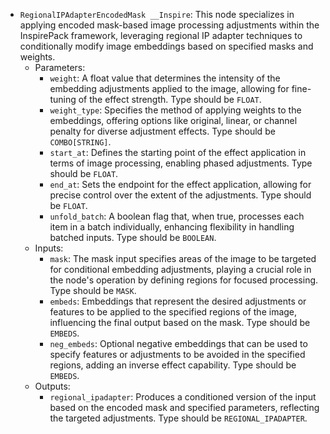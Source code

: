 - `RegionalIPAdapterEncodedMask __Inspire`: This node specializes in applying encoded mask-based image processing adjustments within the InspirePack framework, leveraging regional IP adapter techniques to conditionally modify image embeddings based on specified masks and weights.
    - Parameters:
        - `weight`: A float value that determines the intensity of the embedding adjustments applied to the image, allowing for fine-tuning of the effect strength. Type should be `FLOAT`.
        - `weight_type`: Specifies the method of applying weights to the embeddings, offering options like original, linear, or channel penalty for diverse adjustment effects. Type should be `COMBO[STRING]`.
        - `start_at`: Defines the starting point of the effect application in terms of image processing, enabling phased adjustments. Type should be `FLOAT`.
        - `end_at`: Sets the endpoint for the effect application, allowing for precise control over the extent of the adjustments. Type should be `FLOAT`.
        - `unfold_batch`: A boolean flag that, when true, processes each item in a batch individually, enhancing flexibility in handling batched inputs. Type should be `BOOLEAN`.
    - Inputs:
        - `mask`: The mask input specifies areas of the image to be targeted for conditional embedding adjustments, playing a crucial role in the node's operation by defining regions for focused processing. Type should be `MASK`.
        - `embeds`: Embeddings that represent the desired adjustments or features to be applied to the specified regions of the image, influencing the final output based on the mask. Type should be `EMBEDS`.
        - `neg_embeds`: Optional negative embeddings that can be used to specify features or adjustments to be avoided in the specified regions, adding an inverse effect capability. Type should be `EMBEDS`.
    - Outputs:
        - `regional_ipadapter`: Produces a conditioned version of the input based on the encoded mask and specified parameters, reflecting the targeted adjustments. Type should be `REGIONAL_IPADAPTER`.

